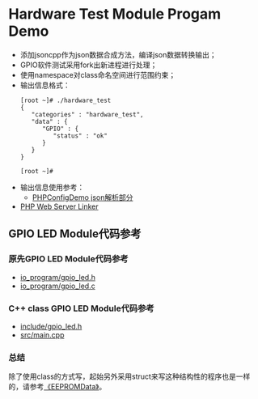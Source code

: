 # Hardware Test Module Progam Demo

* 添加jsoncpp作为json数据合成方法，编译json数据转换输出；
* GPIO软件测试采用fork出新进程进行处理；
* 使用namespace对class命名空间进行范围约束；
* 输出信息格式：
    ```
    [root ~]# ./hardware_test
    {
       "categories" : "hardware_test",
       "data" : {
          "GPIO" : {
             "status" : "ok"
          }
       }
    }
    
    [root ~]#
    ```
* 输出信息使用参考：
  * [PHPConfigDemo json解析部分](https://github.com/ZengjfOS/PHPConfigDemo/blob/master/json.php)
* [PHP Web Server Linker](https://github.com/ZengjfOS/HardwareModuleDemo/tree/PHP_Web_Page)

## GPIO LED Module代码参考

### 原先GPIO LED Module代码参考

* [io_program/gpio_led.h](io_program/gpio_led.h)
* [io_program/gpio_led.c](io_program/gpio_led.c)

### C++ class GPIO LED Module代码参考

* [include/gpio_led.h](include/gpio_led.h)
* [src/main.cpp](src/main.cpp)

### 总结

除了使用class的方式写，起始另外采用struct来写这种结构性的程序也是一样的，请参考[《EEPROMData》](https://github.com/ZengjfOS/EEPROMData)。
